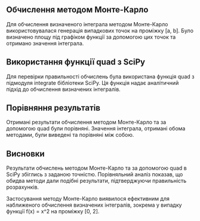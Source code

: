 ## Обчислення методом Монте-Карло
Для обчислення визначеного інтеграла методом Монте-Карло використовувалася генерація випадкових точок на проміжку [a, b]. Було визначено площу під графіком функції за допомогою цих точок та отримано значення інтеграла.

## Використання функції quad з SciPy
Для перевірки правильності обчислень була використана функція quad з підмодуля integrate бібліотеки SciPy. Ця функція надає аналітичний підхід до обчислення визначених інтегралів.

## Порівняння результатів
Отримані результати обчислення методом Монте-Карло та за допомогою quad були порівняні. Значення інтеграла, отримані обома методами, були виведені та порівняні між собою.

## Висновки

Результати обчислень методом Монте-Карло та за допомогою quad в SciPy збіглись з заданою точністю. Порівняльний аналіз показав, що обидва методи дали подібні результати, підтверджуючи правильність розрахунків.

Застосування методу Монте-Карло виявилося ефективним для наближеного обчислення визначених інтегралів, зокрема у випадку функції f(x) = x^2 на проміжку [0, 2].
